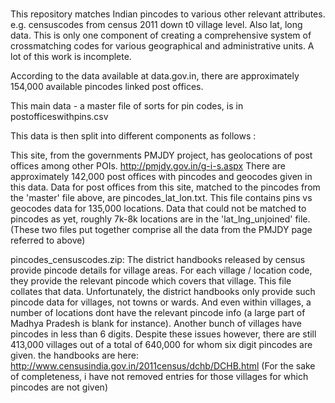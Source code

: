 #
This repository matches Indian pincodes to various other relevant attributes. e.g. censuscodes from census 2011 down t0 village level. Also lat, long data. This is only one component of creating a comprehensive system of crossmatching codes for various geographical and administrative units. A lot of this work is incomplete.

According to the data available at data.gov.in, there are approximately 154,000 available pincodes linked post offices.

This main data - a master file of sorts for pin codes, is in postofficeswithpins.csv

This data is then split into different components as follows : 

This site, from the governments PMJDY project, has geolocations of post offices among other POIs. http://pmjdy.gov.in/g-i-s.aspx
There are approximately 142,000 post offices with pincodes and geocodes given in this data.
Data for post offices from this site, matched to the pincodes from the 'master' file above, are pincodes_lat_lon.txt. This file contains pins vs geocodes data for 135,000 locations.
Data that could not be matched to pincodes as yet, roughly 7k-8k locations are in the 'lat_lng_unjoined' file. (These two files put together comprise all the data from the PMJDY page referred to above)

pincodes_censuscodes.zip: 
The district handbooks released by census provide pincode details for village areas. For each village / location code, they provide the relevant pincode which covers that village. This file collates that data.
Unfortunately, the district handbooks only provide such pincode data for villages, not towns or wards. And even within villages, a number of locations dont have the relevant pincode info (a large part of Madhya Pradesh is blank for instance). Another bunch of villages have pincodes in less than 6 digits. Despite these issues however, there are still 413,000 villages out of a total of 640,000 for whom six digit pincodes are given.
the handbooks are here:
http://www.censusindia.gov.in/2011census/dchb/DCHB.html
(For the sake of completeness, i have not removed entries for those villages for which pincodes are not given)

